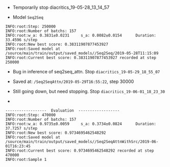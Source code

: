 - Temporarily stop diacritics_19-05-28_13_14_57
+ Model `Seq2Seq`

```buildoutcfg
INFO:root:Step: 250000
INFO:root:Number of batchs: 157
INFO:root:w_a: 0.3831±0.0231 	 s_a: 0.0082±0.0154 	 Duration: 33.4596 s/step
INFO:root:New best score: 0.38311907877453927
INFO:root:Saved model at /source/main/train/output/saved_models//Seq2Seq/2019-05-28T11:15:09
INFO:root:Current best score: 0.38311907877453927 recorded at step 250000

```

- Bug in inference of seq2seq_attn. Stop `diacritics_19-05-29_18_55_07`
+ Saved at: `/Seq2SeqAttn/2019-05-29T16:55:22`, step 30000

- Still going down, but need stopping. Stop `diacritics_19-06-01_18_23_30`
+ 
```buildoutcfg
------------------ 	Evaluation	------------------
INFO:root:Step: 470000
INFO:root:Number of batchs: 157
INFO:root:w_a: 0.9735±0.0059 	 s_a: 0.3734±0.0824 	 Duration: 37.7257 s/step
INFO:root:New best score: 0.9734695462548292
INFO:root:Saved model at /source/main/train/output/saved_models//Seq2SeqAttnWithSrc/2019-06-01T16:23:45
INFO:root:Current best score: 0.9734695462548292 recorded at step 470000
INFO:root:Sample 1 

```
